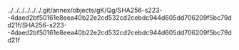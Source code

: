 ../../../../../../.git/annex/objects/gK/Qg/SHA256-s223--4daed2bf50161e8eea40b22e2cd532cd2cebdc944d605dd706209f5bc79dd21f/SHA256-s223--4daed2bf50161e8eea40b22e2cd532cd2cebdc944d605dd706209f5bc79dd21f